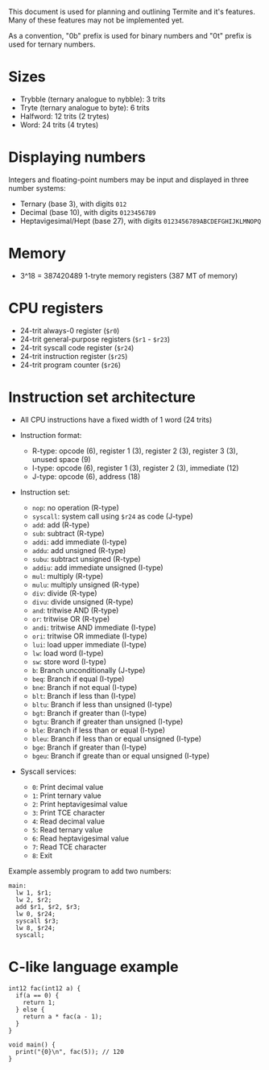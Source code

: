 This document is used for planning and outlining Termite and it's features. Many of these features may not be implemented yet.

As a convention, "0b" prefix is used for binary numbers and "0t" prefix is used for ternary numbers.

# Sizes
- Trybble (ternary analogue to nybble): 3 trits
- Tryte (ternary analogue to byte): 6 trits
- Halfword: 12 trits (2 trytes)
- Word: 24 trits (4 trytes)


<!-- 
# Integer representation
- Unbalanced ternary system with digits {0, 1, 2} is used to store integers.
- Internally, each trit is stored as a pair of bits in "binary-coded ternary" format, with 0 = 0b00, 1 = 0b01, and 2 = 0b10.
- Signed integers use "3's complement" system to store negative integers, analogous to 2's complement.
  The "3's complement" of a number is made by subtracting it from 0t222...222 (the number of digits depends on the integer size), then adding 1.  
  For example, assuming an integer size of 3 trits, the 3's complement of 0t111 is 0t222 - 0t111 + 0t001 = 0t112.

# Floating-point representation
- Floating-point numbers are stored as two integers, the significand and exponent. The value of the floating-point number is significand*3^exponent.
- 24-trit (single-precision) floating-point numbers will use a 6-trit exponent and 18-trit significand, 
  which translates to approximately 8 decimal digits of precision.
- 48-trit (double-precision) floating-point numbers will use an 12-trit exponent and 36-trit significand, 
  which translates to approximately 18 decimal digits of precision.
- 60-trit (extended-precision) floating-point numbers will use a 24-trit exponent and 36-trit significand, 
  which translates to approximately 18 decimal digits of precision. -->

# Displaying numbers
Integers and floating-point numbers may be input and displayed in three number systems:
- Ternary (base 3), with digits `012`
- Decimal (base 10), with digits `0123456789`
- Heptavigesimal/Hept (base 27), with digits `0123456789ABCDEFGHIJKLMNOPQ`

# Memory
- 3^18 = 387420489 1-tryte memory registers (387 MT of memory)

# CPU registers
- 24-trit always-0 register (`$r0`)
- 24-trit general-purpose registers (`$r1` - `$r23`)
- 24-trit syscall code register (`$r24`)
- 24-trit instruction register (`$r25`)
- 24-trit program counter (`$r26`)

# Instruction set architecture
- All CPU instructions have a fixed width of 1 word (24 trits)
- Instruction format:
  - R-type: opcode (6), register 1 (3), register 2 (3), register 3 (3), unused space (9)
  - I-type: opcode (6), register 1 (3), register 2 (3), immediate (12)
  - J-type: opcode (6), address (18)
- Instruction set:
  - `nop`: no operation (R-type)
  - `syscall`: system call using `$r24` as code (J-type)
  - `add`: add (R-type)
  - `sub`: subtract (R-type)
  - `addi`: add immediate (I-type)
  - `addu`: add unsigned (R-type)
  - `subu`: subtract unsigned (R-type)
  - `addiu`: add immediate unsigned (I-type)
  - `mul`: multiply (R-type)
  - `mulu`: multiply unsigned (R-type)
  - `div`: divide (R-type)
  - `divu`: divide unsigned (R-type)
  - `and`: tritwise AND (R-type)
  - `or`: tritwise OR (R-type)
  - `andi`: tritwise AND immediate (I-type)
  - `ori`: tritwise OR immediate (I-type)
  - `lui`: load upper immediate (I-type)
  - `lw`: load word (I-type)
  - `sw`: store word (I-type)
  - `b`: Branch unconditionally (J-type)
  - `beq`: Branch if equal (I-type)
  - `bne`: Branch if not equal (I-type)
  - `blt`: Branch if less than (I-type)
  - `bltu`: Branch if less than unsigned (I-type)
  - `bgt`: Branch if greater than (I-type)
  - `bgtu`: Branch if greater than unsigned (I-type)
  - `ble`: Branch if less than or equal (I-type)
  - `bleu`: Branch if less than or equal unsigned (I-type)
  - `bge`: Branch if greater than (I-type)
  - `bgeu`: Branch if greate than or equal unsigned (I-type)

- Syscall services:
  - `0`: Print decimal value
  - `1`: Print ternary value
  - `2`: Print heptavigesimal value
  - `3`: Print TCE character
  - `4`: Read decimal value
  - `5`: Read ternary value
  - `6`: Read heptavigesimal value
  - `7`: Read TCE character
  - `8`: Exit

Example assembly program to add two numbers:
```
main:
  lw 1, $r1;
  lw 2, $r2;
  add $r1, $r2, $r3;
  lw 0, $r24;
  syscall $r3;
  lw 8, $r24;
  syscall;
```

# C-like language example
```
int12 fac(int12 a) {
  if(a == 0) {
    return 1;
  } else {
    return a * fac(a - 1);
  }
}

void main() {
  print("{0}\n", fac(5)); // 120
}
```